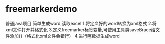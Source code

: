# freemarkerdemo
普通java项目 简单生成word,读取excel
1.将定义好的word转换为xml格式
2.将xml文件打开并格式化
3.定义freemarker标签变量,可使用工具类saveBrace给文件添加{}（格式化xml文件会错行）
4.进行噻数据生成word
